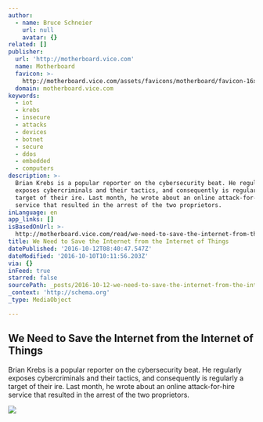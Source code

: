 ```yaml
---
author:
  - name: Bruce Schneier
    url: null
    avatar: {}
related: []
publisher:
  url: 'http://motherboard.vice.com'
  name: Motherboard
  favicon: >-
    http://motherboard.vice.com/assets/favicons/motherboard/favicon-16x16.png?v20160915201010
  domain: motherboard.vice.com
keywords:
  - iot
  - krebs
  - insecure
  - attacks
  - devices
  - botnet
  - secure
  - ddos
  - embedded
  - computers
description: >-
  Brian Krebs is a popular reporter on the cybersecurity beat. He regularly
  exposes cybercriminals and their tactics, and consequently is regularly a
  target of their ire. Last month, he wrote about an online attack-for-hire
  service that resulted in the arrest of the two proprietors.
inLanguage: en
app_links: []
isBasedOnUrl: >-
  http://motherboard.vice.com/read/we-need-to-save-the-internet-from-the-internet-of-things
title: We Need to Save the Internet from the Internet of Things
datePublished: '2016-10-12T08:40:47.547Z'
dateModified: '2016-10-10T10:11:56.203Z'
via: {}
inFeed: true
starred: false
sourcePath: _posts/2016-10-12-we-need-to-save-the-internet-from-the-internet-of-things.md
_context: 'http://schema.org'
_type: MediaObject

---
```

<article style=""><h1>We Need to Save the Internet from the Internet of Things</h1><p>Brian Krebs is a popular reporter on the cybersecurity beat. He regularly exposes cybercriminals and their tactics, and consequently is regularly a target of their ire. Last month, he wrote about an online attack-for-hire service that resulted in the arrest of the two proprietors.</p><img src="http://motherboard-images.vice.com/content-images/article/38245/1475782089285494.jpg" /></article>